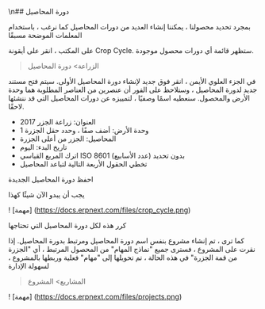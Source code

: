 \n## دورة المحاصيل

بمجرد تحديد محصولنا ، يمكننا إنشاء العديد من دورات المحاصيل كما نرغب ، باستخدام المعلمات الموضحة مسبقًا

على المكتب ، انقر على أيقونة Crop Cycle. ستظهر قائمة أي دورات محصول موجودة.

> الزراعة> دورة المحاصيل

في الجزء العلوي الأيمن ، انقر فوق جديد لإنشاء دورة المحاصيل الأولى. سيتم فتح مستند جديد لدورة المحاصيل ، وستلاحظ على الفور أن عنصرين من العناصر المطلوبة هما وحدة الأرض والمحصول. سنعطيه اسمًا وصفيًا ، لتمييزه عن دورات المحاصيل التي قد ننشئها لاحقًا.

* العنوان: زراعة الجزر 2017
* وحدة الأرض: أضف صفًا ، وحدد حقل الجزرة 1
* المحاصيل: الجزر من أعلى الجزرة
* تاريخ البدء: اليوم
* اترك المربع القياسي ISO 8601 (عدد الأسابيع) بدون تحديد
* تخطي الحقول الأربعة التالية لتباعد المحاصيل

احفظ دورة المحاصيل الجديدة

يجب أن يبدو الآن شيئًا كهذا

! [مهمة] (https://docs.erpnext.com/files/crop_cycle.png)

كرر هذه لكل دورة المحاصيل التي تحتاجها

كما ترى ، تم إنشاء مشروع بنفس اسم دورة المحاصيل ومرتبط بدورة المحاصيل. إذا نقرت على المشروع ، فسترى جميع "نماذج المهام" من المحصول المرتبط ، أي "الجزرة من قمة الجزرة" في هذه الحالة ، تم تحويلها إلى "مهام" فعلية وربطها بالمشروع ، لسهولة الإدارة

> المشاريع> المشروع

! [مهمة] (https://docs.erpnext.com/files/projects.png)